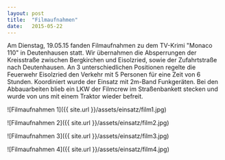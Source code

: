 ```yaml
---
layout: post
title:  "Filmaufnahmen"
date:   2015-05-22
---
```


Am Dienstag, 19.05.15 fanden Filmaufnahmen zu dem TV-Krimi "Monaco 110" in Deutenhausen statt. Wir übernahmen die Absperrungen der Kreisstraße zwischen Bergkirchen und Eisolzried, sowie der Zufahrtstraße nach Deutenhausen. An 3 unterschiedlichen Positionen regelte die Feuerwehr Eisolzried den Verkehr mit 5 Personen für eine Zeit von 6 Stunden. Koordiniert wurde der Einsatz mit 2m-Band Funkgeräten. Bei den Abbauarbeiten blieb ein LKW der Filmcrew im Straßenbankett stecken und wurde von uns mit einem Traktor wieder befreit.

![Filmaufnahmen 1]({{ site.url }}/assets/einsatz/film1.jpg)

![Filmaufnahmen 2]({{ site.url }}/assets/einsatz/film2.jpg)

![Filmaufnahmen 3]({{ site.url }}/assets/einsatz/film3.jpg)

![Filmaufnahmen 4]({{ site.url }}/assets/einsatz/film4.jpg)

